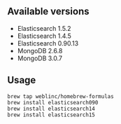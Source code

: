 ## Available versions
- Elasticsearch 1.5.2
- Elasticsearch 1.4.5
- Elasticsearch 0.90.13
- MongoDB 2.6.8
- MongoDB 3.0.7

## Usage
```
brew tap weblinc/homebrew-formulas
brew install elasticsearch090
brew install elasticsearch14
brew install elasticsearch15
```
